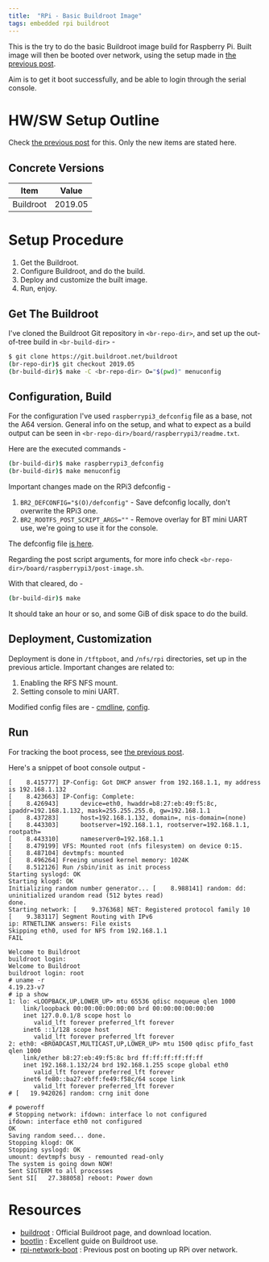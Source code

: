 ```yaml
---
title:  "RPi - Basic Buildroot Image"
tags: embedded rpi buildroot
---
```


This is the try to do the basic Buildroot image build for Raspberry Pi.
Built image will then be booted over network, using the setup made in
[the previous post][rpi-network-boot].

Aim is to get it boot successfully, and be able to login through the
serial console.

# HW/SW Setup Outline

Check [the previous post][rpi-network-boot] for this. Only the new
items are stated here.

## Concrete Versions

|Item                       |Value
|---                        |---
|Buildroot                  |2019.05

# Setup Procedure

1.  Get the Buildroot.
2.  Configure Buildroot, and do the build.
3.  Deploy and customize the built image.
4.  Run, enjoy.

## Get The Buildroot

I've cloned the Buildroot Git repository in `<br-repo-dir>`, and set up
the out-of-tree build in `<br-build-dir>` -

```bash
$ git clone https://git.buildroot.net/buildroot
(br-repo-dir)$ git checkout 2019.05
(br-build-dir)$ make -C <br-repo-dir> O="$(pwd)" menuconfig
```

## Configuration, Build

For the configuration I've used `raspberrypi3_defconfig` file as a base,
not the A64 version. General info on the setup, and what to expect as a
build output can be seen in
`<br-repo-dir>/board/raspberrypi3/readme.txt`.

Here are the executed commands -

```bash
(br-build-dir)$ make raspberrypi3_defconfig
(br-build-dir)$ make menuconfig
```

Important changes made on the RPi3 defconfig - 

1.  `BR2_DEFCONFIG="$(O)/defconfig"` - Save defconfig locally, don't
    overwrite the RPi3 one.
3.  `BR2_ROOTFS_POST_SCRIPT_ARGS=""` - Remove overlay for BT mini UART
    use, we're going to use it for the console.

The defconfig file [is
here](/assets/posts/guides/2019-07-17-rpi3-hello-buildroot/defconfig).

Regarding the post script arguments, for more info check
`<br-repo-dir>/board/raspberrypi3/post-image.sh`.

With that cleared, do -

```bash
(br-build-dir)$ make
```

It should take an hour or so, and some GiB of disk space to do the
build.

## Deployment, Customization

Deployment is done in `/tftpboot`, and `/nfs/rpi` directories, set up in
the previous article. Important changes are related to:

1.  Enabling the RFS NFS mount.
2.  Setting console to mini UART.

Modified config files are -
[cmdline](/assets/posts/guides/2019-07-17-rpi3-hello-buildroot/cmdline.txt),
[config](/assets/posts/guides/2019-07-17-rpi3-hello-buildroot/config.txt).

## Run

For tracking the boot process, see [the previous
post][rpi-network-boot].

Here's a snippet of boot console output -

```
[    8.415777] IP-Config: Got DHCP answer from 192.168.1.1, my address is 192.168.1.132
[    8.423663] IP-Config: Complete:
[    8.426943]      device=eth0, hwaddr=b8:27:eb:49:f5:8c, ipaddr=192.168.1.132, mask=255.255.255.0, gw=192.168.1.1
[    8.437283]      host=192.168.1.132, domain=, nis-domain=(none)
[    8.443303]      bootserver=192.168.1.1, rootserver=192.168.1.1, rootpath=
[    8.443310]      nameserver0=192.168.1.1
[    8.479199] VFS: Mounted root (nfs filesystem) on device 0:15.
[    8.487104] devtmpfs: mounted
[    8.496264] Freeing unused kernel memory: 1024K
[    8.512126] Run /sbin/init as init process
Starting syslogd: OK
Starting klogd: OK
Initializing random number generator... [    8.988141] random: dd: uninitialized urandom read (512 bytes read)
done.
Starting network: [    9.376368] NET: Registered protocol family 10
[    9.383117] Segment Routing with IPv6
ip: RTNETLINK answers: File exists
Skipping eth0, used for NFS from 192.168.1.1
FAIL

Welcome to Buildroot
buildroot login:
Welcome to Buildroot
buildroot login: root
# uname -r
4.19.23-v7
# ip a show
1: lo: <LOOPBACK,UP,LOWER_UP> mtu 65536 qdisc noqueue qlen 1000
    link/loopback 00:00:00:00:00:00 brd 00:00:00:00:00:00
    inet 127.0.0.1/8 scope host lo
       valid_lft forever preferred_lft forever
    inet6 ::1/128 scope host
       valid_lft forever preferred_lft forever
2: eth0: <BROADCAST,MULTICAST,UP,LOWER_UP> mtu 1500 qdisc pfifo_fast qlen 1000
    link/ether b8:27:eb:49:f5:8c brd ff:ff:ff:ff:ff:ff
    inet 192.168.1.132/24 brd 192.168.1.255 scope global eth0
       valid_lft forever preferred_lft forever
    inet6 fe80::ba27:ebff:fe49:f58c/64 scope link
       valid_lft forever preferred_lft forever
# [   19.942026] random: crng init done

# poweroff
# Stopping network: ifdown: interface lo not configured
ifdown: interface eth0 not configured
OK
Saving random seed... done.
Stopping klogd: OK
Stopping syslogd: OK
umount: devtmpfs busy - remounted read-only
The system is going down NOW!
Sent SIGTERM to all processes
Sent SI[   27.388058] reboot: Power down
```

# Resources

*   [buildroot] : Official Buildroot page, and download location.
*   [bootlin] : Excellent guide on Buildroot use.
*   [rpi-network-boot] : Previous post on booting up RPi over network.

[buildroot]: <https://buildroot.org/>
[bootlin]: <https://bootlin.com/training/buildroot/>
[rpi-network-boot]: <{{ site.baseurl }}{% post_url guides/2019-07-12-rpi3-netboot %}>

